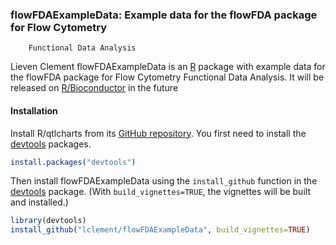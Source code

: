 ### flowFDAExampleData: Example data for the flowFDA package for Flow Cytometry
        Functional Data Analysis

Lieven Clement
flowFDAExampleData is an [R](http://www.r-project.org) package with example data for the flowFDA package for Flow Cytometry Functional Data Analysis. It will be released on [R/Bioconductor](https://www.bioconductor.org/) in the future

#### Installation

Install R/qtlcharts from its
[GitHub repository](https://github.com/lclement/flowFDAExampleData). You first need to
install the [devtools](https://cran.r-project.org/package=devtools) packages.

```r
install.packages("devtools")
```

Then install flowFDAExampleData using the `install_github` function in the
[devtools](https://cran.r-project.org/package=devtools) package. (With
`build_vignettes=TRUE`, the vignettes will be built and installed.)

```r
library(devtools)
install_github("lclement/flowFDAExampleData", build_vignettes=TRUE)
```

